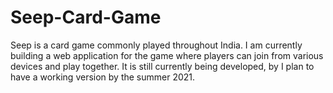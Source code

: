 # Seep-Card-Game
Seep is a card game commonly played throughout India. I am currently building a web application for the game where players can join from various devices and play together. It is still currently being developed, by I plan to have a working version by the summer 2021.
